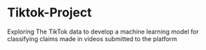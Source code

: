 # Tiktok-Project
Exploring The TikTok data to develop a machine learning model for classifying claims made in videos submitted to the platform

